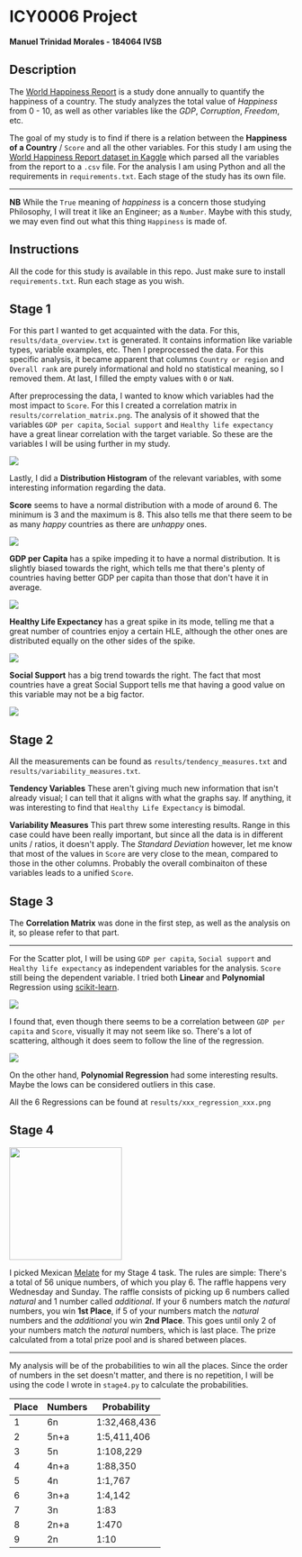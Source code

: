# ICY0006 Project
**Manuel Trinidad Morales - 184064 IVSB**

## Description
The [World Happiness Report](https://worldhappiness.report/) is a study done annually to quantify the happiness of a country. The study analyzes the total value of _Happiness_ from 0 - 10, as well as other variables like the _GDP_, _Corruption_,  _Freedom_, etc.

The goal of my study is to find if there is a relation between the __Happiness of a Country__ / `Score` and all the other variables. For this study I am using the [World Happiness Report dataset in Kaggle](https://www.kaggle.com/unsdsn/world-happiness?select=2019.csv) which parsed all the variables from the report to a `.csv` file. For the analysis I am using Python and all the requirements in `requirements.txt`. Each stage of the study has its own file.

---

**NB** While the `True` meaning of _happiness_ is a concern those studying Philosophy, I will treat it like an Engineer; as a `Number`. Maybe with this study, we may even find out what this thing `Happiness` is made of. 

## Instructions

All the code for this study is available in this repo. Just make sure to install `requirements.txt`. Run each stage as you wish.

## Stage 1

For this part I wanted to get acquainted with the data. For this, `results/data_overview.txt` is generated. It contains information like variable types, variable examples, etc. Then I preprocessed the data. For this specific analysis, it became apparent that columns `Country or region` and `Overall rank` are purely informational and hold no statistical meaning, so I removed them. At last, I filled the empty values with `0` or `NaN`.

After preprocessing the data, I wanted to know which variables had the most impact to `Score`. For this I created a correlation matrix in `results/correlation_matrix.png`. The analysis of it showed that the variables `GDP per capita`,  `Social support` and `Healthy life expectancy` have a  great linear correlation with the target variable. So these are the variables I will be using further in my study.

![](results/correlation_matrix.png)

Lastly, I did a **Distribution Histogram** of the relevant variables, with some interesting information regarding the data.

**Score** seems to have a normal distribution with a mode of around 6. The minimum is 3 and the maximum is 8. This also tells me that there seem to be as many _happy_ countries as there are _unhappy_ ones.

![](results/score_distribution_histogram.png)

**GDP per Capita** has a spike impeding it to have a normal distribution. It is slightly biased towards the right, which tells me that there's plenty of countries having better GDP per capita than those that don't have it in average.

![](results/gdp_per_capita_distribution_histogram.png)

**Healthy Life Expectancy** has a great spike in its mode, telling me that a great number of countries enjoy a certain HLE, although the other ones are distributed equally on the other sides of the spike.

![](results/healthy_life_expectancy_distribution_histogram.png)

**Social Support** has a big trend towards the right. The fact that most countries have a great Social Support tells me that having a good value on this variable may not be a big factor.

![](results/social_support_distribution_histogram.png)

## Stage 2

All the measurements can be found as `results/tendency_measures.txt` and `results/variability_measures.txt`.

**Tendency Variables** These aren't giving much new information that isn't already visual; I can tell that it aligns with what the graphs say. If anything, it was interesting to find that `Healthy Life Expectancy` is bimodal.

**Variability Measures** This part threw some interesting results. Range in this case could have been really important, but since all the data is in different units / ratios, it doesn't apply. The *Standard Deviation* however, let me know that most of the values in `Score` are very close to the mean, compared to those in the other columns. Probably the overall combinaiton of these variables leads to a unified `Score`.

## Stage 3

The **Correlation Matrix** was done in the first step, as well as the analysis on it, so please refer to that part.

---

For the Scatter plot, I will be using `GDP per capita`,  `Social support` and `Healthy life expectancy` as independent variables for the analysis. `Score` still being the dependent variable. I tried both **Linear** and **Polynomial** Regression using [scikit-learn](https://scikit-learn.org/).

![](results/linear_regression_gdp_per_capita_vs_score.png)

I found that, even though there seems to be a correlation between `GDP per capita` and `Score`, visually it may not seem like so. There's a lot of scattering, although it does seem to follow the line of the regression.

![](results/polynomial_regression_healthy_life_expectancy_vs_score.png)

On the other hand, **Polynomial Regression** had some interesting results. Maybe the lows can be considered outliers in this case.

All the 6 Regressions can be found at `results/xxx_regression_xxx.png`

## Stage 4

<img src="img/melate_logo.png" width="200px">

I picked Mexican [Melate](https://pronosticos.gob.mx/paginas/melate/melate) for my Stage 4 task. The rules are simple: There's a total of 56 unique numbers, of which you play 6. The raffle happens very Wednesday and Sunday. The raffle consists of picking up 6 numbers called _natural_ and 1 number called _additional_. If your 6 numbers match the _natural_ numbers, you win **1st Place**, if 5 of your numbers match the _natural_ numbers and the _additional_ you win **2nd Place**. This goes until only 2 of your numbers match the _natural_ numbers, which is last place. The prize calculated from a total prize pool and is shared between places.

---

My analysis will be of the probabilities to win all the places. Since the order of numbers in the set doesn't matter, and there is no repetition, I will be using the code I wrote in `stage4.py` to calculate the probabilities.

| Place | Numbers | Probability  |
| ----- | ------- | ------------ |
| 1     | 6n      | 1:32,468,436 |
| 2     | 5n+a    | 1:5,411,406  |
| 3     | 5n      | 1:108,229    |
| 4     | 4n+a    | 1:88,350     |
| 5     | 4n      | 1:1,767      |
| 6     | 3n+a    | 1:4,142      |
| 7     | 3n      | 1:83         |
| 8     | 2n+a    | 1:470        |
| 9     | 2n      | 1:10         |